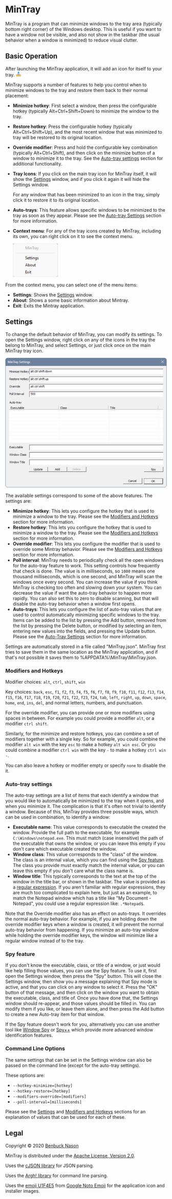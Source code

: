 # MinTray

MinTray is a program that can minimize windows to the tray area (typically bottom right corner) of the Windows desktop.
This is useful if you want to have a window not be visible, and also not show in the taskbar (the usual behavior when a
window is minimized) to reduce visual clutter.

## Basic Operation

After launching the MinTray application, it will add an icon for itself to your tray.
![MinTray icon](src/images/icon.png "MinTray icon")

MinTray supports a number of features to help you control when to minimize windows to the tray and restore them back to
their normal placement:

- **Minimize hotkey**:
    First select a window, then press the configurable hotkey (typically Alt+Ctrl+Shift+Down) to minimize the window to
    the tray.
- **Restore hotkey**:
    Press the configurable hotkey (typically Alt+Ctrl+Shift+Up), and the most recent window that was minimized to tray
    will be restored to its original location.
- **Override modifier**:
    Press and hold the configurable key combination (typically Alt+Ctrl+Shift), and then click on the minimize button of
    a window to minimize it to the tray. See the [Auto-tray settings](#auto-tray-settings) section for additional
    functionality.
- **Tray Icons**:
    If you click on the main tray icon for MinTray itself, it will show the [Settings](#settings) window, and
    if you click it again it will hide the Settings window.

    For any window that has been minimized to an icon in the tray, simply click it to restore it to its original
    location.
- **Auto-trays**:
    This feature allows specific windows to be minimized to the tray as soon as they appear. Please see the [Auto-tray
    Settings](#auto-tray-settings) section for more information.
- **Context menu**:
    For any of the tray icons created by MinTray, including its own, you can right click on it to see the context menu.

    ![Context menu](src/images/context-menu.png "Context menu")

From the context menu, you can select one of the menu items:

- **Settings**:
    Shows the [Settings](#settings) window.
- **About**:
    Shows a some basic information about Mintray.
- **Exit**:
    Exits the Mintray application.

## Settings

To change the default behavior of MinTray, you can modify its settings. To open the Settings window, right click on any
of the icons in the tray the belong to MinTray, and select Settings, or just click once on the main MinTray tray icon.

![Settings window](src/images/settings-window.png "Settings window")

The available settings correspond to some of the above features. The settings are:

- **Minimize hotkey**:
    This lets you configure the hotkey that is used to minimize a window to the tray. Please see the
    [Modifiers and Hotkeys](#modifiers-and-hotkeys) section for more information.
- **Restore hotkey**:
    This lets you configure the hotkey that is used to minimize a window to the tray. Please see the
    [Modifiers and Hotkeys](#modifiers-and-hotkeys) section for more information.
- **Override modifier**:
    This lets you configure the modifier that is used to override some Mintray behavior. Please see the
    [Modifiers and Hotkeys](#modifiers-and-hotkeys) section for more information.
- **Poll interval**:
    MinTray needs to periodically check all the open windows for the auto-tray feature to work. This setting controls
    how frequently that check is done. The value is in milliseconds, so `1000` means one thousand milliseconds, which is
    one second, and MinTray will scan the windows once every second. You can increase the value if you think MinTray is
    checking too often and slowing down your system. You can decrease the value if want the auto-tray behavior to happen
    more rapidly. You can also set this to zero to disable scanning, but that will disable the auto-tray behavior when a
    window first opens.
- **Auto-trays**:
    This lets you configure the list of auto-tray values that are used to control automatically minimizing specific
    windows to the tray. Items can be added to the list by pressing the Add button, removed from the list by pressing
    the Delete button, or modified by selecting an item, entering new values into the fields, and pressing the Update
    button. Please see the [Auto-Tray Settings](#auto-tray-settings) section for more information.

Settings are automatically stored in a file called "MinTray.json". MinTray first tries to save them in the same location
as the MinTray application, and if that's not possible it saves them to %APPDATA%\\MinTray\\MinTray.json.

### Modifiers and Hotkeys

Modifier choices: `alt`, `ctrl`, `shift`, `win`

Key choices: `back`, `esc`, `f1`, `f2`, `f3`, `f4`, `f5`, `f6`, `f7`, `f8`, `f9`, `f10`, `f11`, `f12`, `f13`, `f14`,
    `f15`, `f16`, `f17`, `f18`, `f19`, `f20`, `f21`, `f22`, `f23`, `f24`, `tab`, `left`, `right`, `up`, `down`, `space`,
    `home`, `end`, `ins`, `del`, and normal letters, numbers, and punctuation.

For the override modifier, you can provide one or more modifiers using spaces in between. For example you could provide
a modifier `alt`, or a modifier `ctrl shift`.

Similarly, for the minimize and restore hotkeys, you can combine a set of modifiers together with a single key. So for
example, you could combine the modifier `alt win` with the key `esc` to make a hotkey `alt win esc`. Or you could
combine a modifier `ctrl win` with the key `-` to make a hotkey `ctrl win -`.

You can also leave a hotkey or modifier empty or specify `none` to disable the it.

### Auto-tray settings

The auto-tray settings are a list of items that each identify a window that you would like to automatically be minimized
to the tray when it opens, and when you minimize it. The complication is that it's often not trivial to identify a
window. Because of this, MinTray provides three possible ways, which can be used in combination, to identify a window:

- **Executable name**:
    This value corresponds to executable the created the window. Provide the full path to the executable, for example
    `C:\Windows\notepad.exe`. This must match (case insensitive) the path of the executable that owns the window, or you
    can leave this empty if you don't care which executable created the window.
- **Window class**:
    This value corresponds to the "class" of the window. The class is an internal value, which you can find using the
    [Spy feature](#spy-feature). The class you provide must exactly match the internal value, or you can leave this
    empty if you don't care what the class name is.
- **Window title**:
    This typically corresponds to the text at the top of the window in the title bar, or shown in the taskbar. The value
    is provided as a [regular expression](https://en.cppreference.com/w/cpp/regex). If you aren't familiar with regular
    expressions, they are much too complicated to explain here, but just as an example, to match the Notepad window
    which has a title like "My Document - Notepad", you could use a regular expression like: `.*Notepad$`.

Note that the Override modifier also has an effect on auto-trays. It overrides the normal auto-tray behavior. For
example, if you are holding down the override modifier keys when a window is created, it will prevent the normal
auto-tray behavior from happening. If you minimize an auto-tray window while holding the override modifier keys, the
window will minimize like a regular window instead of to the tray.

### Spy feature

If you don't know the executable, class, or title of a window, or just would like help filling those values, you can use
the Spy feature. To use it, first open the Settings window, then press the "Spy" button. This will close the Settings
window, then show you a message explaining that Spy mode is active, and that you can click on any window to select it.
Press the "OK" button of that message, and then click on the window you want to obtain the executable, class, and title
of. Once you have done that, the Settings window should re-appear, and those values should be filled in. You can modify
them if you like, or leave them alone, and then press the Add button to create a new Auto-tray item for that window.

If the Spy feature doesn't work for you, alternatively you can use another tool like
[Window Spy](https://amourspirit.github.io/AutoHotkey-Snippit/WindowSpy.html) or
[Spy++](https://learn.microsoft.com/en-us/visualstudio/debugger/introducing-spy-increment) which provide more advanced
window identification features.

### Command Line Options

The same settings that can be set in the Settings window can also be passed on the command line (except for the
auto-tray settings).

These options are:

- `--hotkey-minimize=[hotkey]`
- `--hotkey-restore=[hotkey]`
- `--modifiers-override=[modifiers]`
- `--poll-interval=[milliseconds]`

Please see the [Settings](#settings) and [Modifiers and Hotkeys](#modifiers-and-hotkeys) sections for an explanation of
values that can be used for each of these.

## Legal

Copyright &copy; 2020 [Benbuck Nason](<https://github.com/benbuck>)

MinTray is distributed under the [Apache License, Version 2.0](LICENSE.txt).

Uses the [cJSON library](https://github.com/DaveGamble/cJSON) for JSON parsing.

Uses the [Argh! library](https://github.com/adishavit/argh) for command line parsing.

Uses the [emoji U1F4E5](https://github.com/googlefonts/noto-emoji/blob/v2020-09-16-unicode13_1/svg/emoji_u1f4e5.svg)
from [Google Noto Emoji](https://github.com/googlefonts/noto-emoji) for the application icon and installer images.
